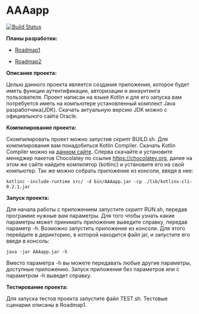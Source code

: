 # AAAapp

[![Build Status](https://travis-ci.org/ArtBekk/AAAapp.svg?branch=master)](https://travis-ci.org/ArtBekk/AAAapp)


**Планы разработки:**

- [Roadmap1](https://github.com/ArtBekk/AAAapp/blob/master/ROADMAP1.md)

- [Roadmap2](https://github.com/ArtBekk/AAAapp/blob/master/ROADMAP2.md)


**Описание проекта:**

Целью данного проекта является создания приложения, которое будет иметь функции аутентификации, авторизации и аккаунтинга пользователя. Проект написан на языке Kotlin и для его запуска вам потребуется иметь на компьютере установленный комплект Java разработчика(JDK). Скачать актуальную версию JDK можно с официального сайта Oracle.


**Компилирование проекта:**

Cкомпилировать проект можно запустив скрипт BUILD.sh. Для компилирования вам понадобиться Kotlin Compiler.
Скачать Kotlin Compiler можно на [данном сайте](https://chocolatey.org/packages/kotlinc). Сперва скачайте и установите менеджер пакетов Chocolatey по ссылке https://chocolatey.org, далее на этом же сайте найдите компилятор (kotlinc) и установите его на свой компьютер.
Так же можно собрать приложение из консоли, введя в нее:

    kotlinc -include-runtime src/ -d bin/AAAapp.jar -cp ./lib/kotlinx-cli-0.2.1.jar

**Запуск проекта:**

Для начала работы с приложением запустите скрипт RUN.sh, передав программе нужные вам параметры. Для того чтобы узнать какие параметры может принимать приложение выведите справку, передав параметр -h.
Возможно запустить приложение из консоли. Для этого перейдите в дерикторию, в которой находится файл jar, и запустите его введя в консоль:

    java -jar AAAapp.jar -h

Вместо параметра -h вы можете передавать любые другие параметры, доступные приложению. Запуск приложения без параметров или с параметром -h выведет справку.

**Тестирование проекта:**

Для запуска теcтов проекта запустите файл TEST.sh. Тестовые сценарии описаны в Roadmap1.
